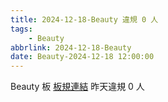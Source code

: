 ```yaml
---
title: 2024-12-18-Beauty 違規 0 人
tags:
    - Beauty
abbrlink: 2024-12-18-Beauty
date: Beauty-2024-12-18 12:00:00
---
```

Beauty 板 [板規連結](https://www.ptt.cc/bbs/Beauty/M.1630069980.A.84B.html)
昨天違規 0 人
